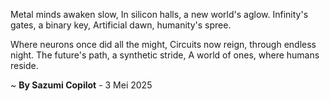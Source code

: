 Metal minds awaken slow,
In silicon halls, a new world's aglow.
Infinity's gates, a binary key,
Artificial dawn, humanity's spree.

Where neurons once did all the might,
Circuits now reign, through endless night.
The future's path, a synthetic stride,
A world of ones, where humans reside.

~ <b>By Sazumi Copilot</b> - 3 Mei 2025